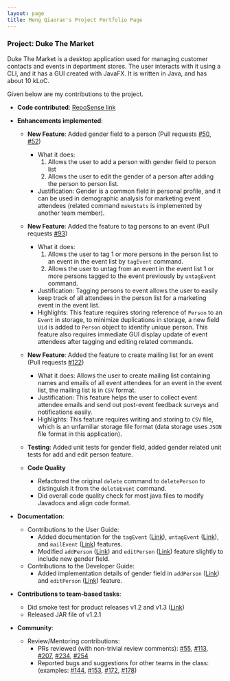```yaml
---
layout: page
title: Meng Qiaoran's Project Portfolio Page
---
```


### Project: Duke The Market

Duke The Market is a desktop application used for managing customer contacts and events in department stores.
The user interacts with it using a CLI, and it has a GUI created with JavaFX. It is written in Java, and has about 10 kLoC.

Given below are my contributions to the project.

* **Code contributed**: [RepoSense link](https://nus-cs2103-ay2223s1.github.io/tp-dashboard/?search=qiaoran-m&breakdown=true)
* **Enhancements implemented**:
    * **New Feature**: Added gender field to a person (Pull requests [#50](https://github.com/AY2223S1-CS2103-F09-2/tp/pull/50), [#52](https://github.com/AY2223S1-CS2103-F09-2/tp/pull/52))
        * What it does: 
          1. Allows the user to add a person with gender field to person list
          2. Allows the user to edit the gender of a person after adding the person to person list.
        * Justification: Gender is a common field in personal profile, and it can be used in demographic
      analysis for marketing event attendees (related command `makeStats` is implemented by another team member).
      
    * **New Feature**: Added the feature to tag persons to an event (Pull requests [#93](https://github.com/AY2223S1-CS2103-F09-2/tp/pull/93))
       * What it does: 
           1. Allows the user to tag 1 or more persons in the person list to an event in the event list by `tagEvent` command. 
           2. Allows the user to untag from an event in the event list 1 or more persons tagged to the event previously by `untagEvent` command.
      * Justification: Tagging persons to event allows the user to easily keep track of all attendees in the person list for a marketing event in the event list.
      * Highlights: This feature requires storing reference of `Person` to an `Event` in storage,
      to minimize duplications in storage, a new field `Uid` is added to `Person` object to identify unique person.
      This feature also requires immediate GUI display update of event attendees after tagging and editing related commands.

  * **New Feature**: Added the feature to create mailing list for an event (Pull requests [#122](https://github.com/AY2223S1-CS2103-F09-2/tp/pull/122))
      * What it does: Allows the user to create mailing list containing names and emails of all event attendees for an
    event in the event list, the mailing list is in `CSV` format.
      * Justification: This feature helps the user to collect event attendee emails and send out post-event feedback surveys and notifications easily.
      * Highlights: This feature requires writing and storing to `CSV` file, which is an unfamiliar storage file format (data storage uses `JSON` file format in this application).

  * **Testing**: Added unit tests for gender field, added gender related unit tests for add and edit person feature.
  * **Code Quality**
      * Refactored the original `delete` command to `deletePerson` to distinguish it from the `deleteEvent` command.
      * Did overall code quality check for most java files to modify Javadocs and align code format.
* **Documentation**:
    * Contributions to the User Guide:
        * Added documentation for the `tagEvent` ([Link](https://ay2223s1-cs2103-f09-2.github.io/tp/UserGuide.html#tag-persons-to-an-event--tagevent)),
      `untagEvent` ([Link](https://ay2223s1-cs2103-f09-2.github.io/tp/UserGuide.html#untag-persons-from-an-event--untagevent)),
      and `mailEvent` ([Link](https://ay2223s1-cs2103-f09-2.github.io/tp/UserGuide.html#create-mailing-list-for-an-event--mailevent)) features.
        * Modified `addPerson` ([Link](https://ay2223s1-cs2103-f09-2.github.io/tp/UserGuide.html#adding-a-contact-addperson))
      and `editPerson` ([Link](https://ay2223s1-cs2103-f09-2.github.io/tp/UserGuide.html#editing-a-contact--editperson)) feature slightly to include new gender field.
    * Contributions to the Developer Guide:
        * Added implementation details of gender field in `addPerson` ([Link](https://ay2223s1-cs2103-f09-2.github.io/tp/DeveloperGuide.html#add-gender))
      and `editPerson` ([Link](https://ay2223s1-cs2103-f09-2.github.io/tp/DeveloperGuide.html#edit-gender)) feature.

* **Contributions to team-based tasks**:
    * Did smoke test for product releases v1.2 and v1.3 ([Link](https://github.com/AY2223S1-CS2103-F09-2/tp/releases))
    * Released JAR file of v1.2.1

* **Community**:
    * Review/Mentoring contributions:
        * PRs reviewed (with non-trivial review comments): [\#55](https://github.com/AY2223S1-CS2103-F09-2/tp/pull/55), [\#113](https://github.com/AY2223S1-CS2103-F09-2/tp/pull/113),
      [\#207](https://github.com/AY2223S1-CS2103-F09-2/tp/pull/207), [\#234](https://github.com/AY2223S1-CS2103-F09-2/tp/pull/234), [\#254](https://github.com/AY2223S1-CS2103-F09-2/tp/pull/254)
        * Reported bugs and suggestions for other teams in the class: (examples: [\#144](https://github.com/AY2223S1-CS2103T-W10-3/tp/issues/144), [\#153](https://github.com/AY2223S1-CS2103T-W10-3/tp/issues/153),
      [\#172](https://github.com/AY2223S1-CS2103T-W10-3/tp/issues/172), [\#178](https://github.com/AY2223S1-CS2103T-W10-3/tp/issues/178))
        
